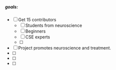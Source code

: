 ##### goals:
- [ ] Get 15 contributors  
    - [ ] Students from neuroscience
    - [ ] Beginners
    - [ ] CSE experts
    - [ ]                            
- [ ] Project promotes neuroscience and treatment.
- [ ] 
- [ ] 
- [ ] 